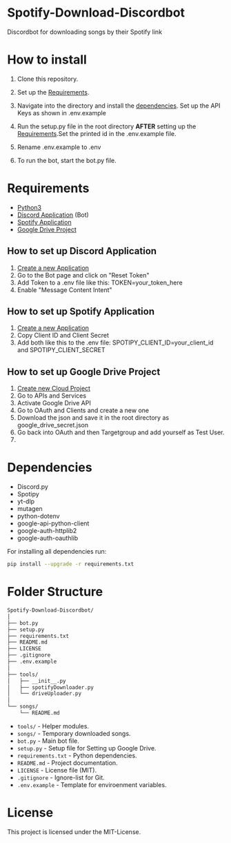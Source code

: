# Spotify-Download-Discordbot

Discordbot for downloading songs by their Spotify link

# How to install

1. Clone this repository.

2. Set up the [Requirements](#requirements).

3. Navigate into the directory and install the [dependencies](#dependencies). Set up the API Keys as shown in .env.example

4. Run the setup.py file in the root directory **AFTER** setting up the [Requirements](#requirements).Set the printed id in the .env.example file.

5. Rename .env.example to .env

6. To run the bot, start the bot.py file.

# Requirements

- [Python3](https://www.python.org/)
- [Discord Application](https://discord.com/developers) (Bot)
- [Spotify Application](https://developer.spotify.com/dashboard)
- [Google Drive Project](https://console.cloud.google.com)

## How to set up Discord Application

1. [Create a new Application](https://discord.com/developers)
2. Go to the Bot page and click on "Reset Token"
3. Add Token to a .env file like this: TOKEN=your_token_here
4. Enable "Message Content Intent"

## How to set up Spotify Application

1. [Create a new Application](https://developer.spotify.com/dashboard)
2. Copy Client ID and Client Secret
3. Add both like this to the .env file: SPOTIPY_CLIENT_ID=your_client_id and SPOTIPY_CLIENT_SECRET

## How to set up Google Drive Project

1. [Create new Cloud Project](https://console.cloud.google.com)
2. Go to APIs and Services
3. Activate Google Drive API
4. Go to OAuth and Clients and create a new one
5. Download the json and save it in the root directory as google_drive_secret.json
6. Go back into OAuth and then Targetgroup and add yourself as Test User.
7.

# Dependencies

- Discord.py
- Spotipy
- yt-dlp
- mutagen
- python-dotenv
- google-api-python-client
- google-auth-httplib2
- google-auth-oauthlib

For installing all dependencies run:

```bash
pip install --upgrade -r requirements.txt
```

# Folder Structure

```bash
Spotify-Download-Discordbot/
│
├── bot.py
├── setup.py
├── requirements.txt
├── README.md
├── LICENSE
├── .gitignore
├── .env.example
│
├── tools/
│   ├── __init__.py
│   ├── spotifyDownloader.py
│   └── driveUploader.py
│
└── songs/
    └── README.md
```

- `tools/` - Helper modules.
- `songs/` - Temporary downloaded songs.
- `bot.py` - Main bot file.
- `setup.py` - Setup file for Setting up Google Drive.
- `requirements.txt` - Python dependencies.
- `README.md` - Project documentation.
- `LICENSE` - License file (MIT).
- `.gitignore` - Ignore-list for Git.
- `.env.example` - Template for enviroenment variables.

# License

This project is licensed under the MIT-License.

